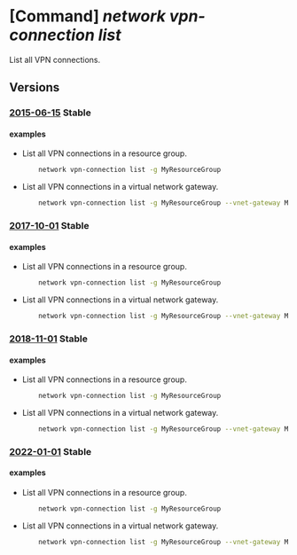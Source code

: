 # [Command] _network vpn-connection list_

List all VPN connections.

## Versions

### [2015-06-15](/Resources/mgmt-plane/L3N1YnNjcmlwdGlvbnMve30vcmVzb3VyY2Vncm91cHMve30vcHJvdmlkZXJzL21pY3Jvc29mdC5uZXR3b3JrL2Nvbm5lY3Rpb25z/2015-06-15.xml) **Stable**

<!-- mgmt-plane /subscriptions/{}/resourcegroups/{}/providers/microsoft.network/connections 2015-06-15 -->

#### examples

- List all VPN connections in a resource group.
    ```bash
        network vpn-connection list -g MyResourceGroup
    ```

- List all VPN connections in a virtual network gateway.
    ```bash
        network vpn-connection list -g MyResourceGroup --vnet-gateway MyVnetGateway
    ```

### [2017-10-01](/Resources/mgmt-plane/L3N1YnNjcmlwdGlvbnMve30vcmVzb3VyY2Vncm91cHMve30vcHJvdmlkZXJzL21pY3Jvc29mdC5uZXR3b3JrL2Nvbm5lY3Rpb25z/2017-10-01.xml) **Stable**

<!-- mgmt-plane /subscriptions/{}/resourcegroups/{}/providers/microsoft.network/connections 2017-10-01 -->

#### examples

- List all VPN connections in a resource group.
    ```bash
        network vpn-connection list -g MyResourceGroup
    ```

- List all VPN connections in a virtual network gateway.
    ```bash
        network vpn-connection list -g MyResourceGroup --vnet-gateway MyVnetGateway
    ```

### [2018-11-01](/Resources/mgmt-plane/L3N1YnNjcmlwdGlvbnMve30vcmVzb3VyY2Vncm91cHMve30vcHJvdmlkZXJzL21pY3Jvc29mdC5uZXR3b3JrL2Nvbm5lY3Rpb25z/2018-11-01.xml) **Stable**

<!-- mgmt-plane /subscriptions/{}/resourcegroups/{}/providers/microsoft.network/connections 2018-11-01 -->

#### examples

- List all VPN connections in a resource group.
    ```bash
        network vpn-connection list -g MyResourceGroup
    ```

- List all VPN connections in a virtual network gateway.
    ```bash
        network vpn-connection list -g MyResourceGroup --vnet-gateway MyVnetGateway
    ```

### [2022-01-01](/Resources/mgmt-plane/L3N1YnNjcmlwdGlvbnMve30vcmVzb3VyY2Vncm91cHMve30vcHJvdmlkZXJzL21pY3Jvc29mdC5uZXR3b3JrL2Nvbm5lY3Rpb25z/2022-01-01.xml) **Stable**

<!-- mgmt-plane /subscriptions/{}/resourcegroups/{}/providers/microsoft.network/connections 2022-01-01 -->

#### examples

- List all VPN connections in a resource group.
    ```bash
        network vpn-connection list -g MyResourceGroup
    ```

- List all VPN connections in a virtual network gateway.
    ```bash
        network vpn-connection list -g MyResourceGroup --vnet-gateway MyVnetGateway
    ```
